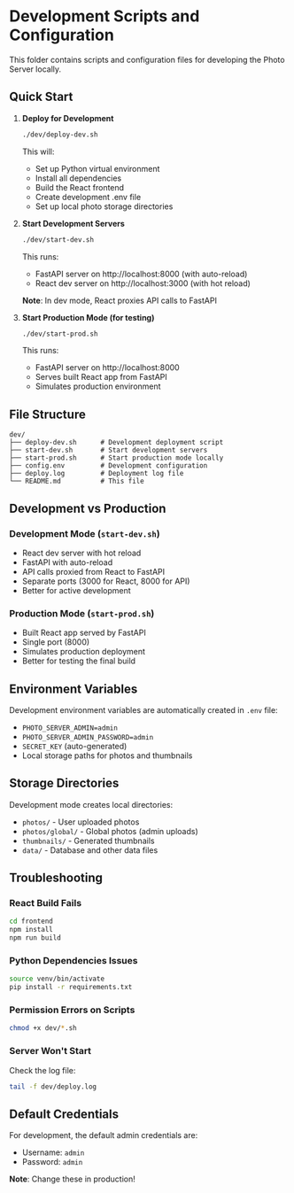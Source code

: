 # Development Scripts and Configuration

This folder contains scripts and configuration files for developing the Photo Server locally.

## Quick Start

1. **Deploy for Development**
   ```bash
   ./dev/deploy-dev.sh
   ```
   This will:
   - Set up Python virtual environment
   - Install all dependencies
   - Build the React frontend
   - Create development .env file
   - Set up local photo storage directories

2. **Start Development Servers**
   ```bash
   ./dev/start-dev.sh
   ```
   This runs:
   - FastAPI server on http://localhost:8000 (with auto-reload)
   - React dev server on http://localhost:3000 (with hot reload)
   
   **Note**: In dev mode, React proxies API calls to FastAPI

3. **Start Production Mode (for testing)**
   ```bash
   ./dev/start-prod.sh
   ```
   This runs:
   - FastAPI server on http://localhost:8000
   - Serves built React app from FastAPI
   - Simulates production environment

## File Structure

```
dev/
├── deploy-dev.sh      # Development deployment script
├── start-dev.sh       # Start development servers
├── start-prod.sh      # Start production mode locally
├── config.env         # Development configuration
├── deploy.log         # Deployment log file
└── README.md          # This file
```

## Development vs Production

### Development Mode (`start-dev.sh`)
- React dev server with hot reload
- FastAPI with auto-reload
- API calls proxied from React to FastAPI
- Separate ports (3000 for React, 8000 for API)
- Better for active development

### Production Mode (`start-prod.sh`)
- Built React app served by FastAPI
- Single port (8000)
- Simulates production deployment
- Better for testing the final build

## Environment Variables

Development environment variables are automatically created in `.env` file:

- `PHOTO_SERVER_ADMIN=admin`
- `PHOTO_SERVER_ADMIN_PASSWORD=admin`
- `SECRET_KEY` (auto-generated)
- Local storage paths for photos and thumbnails

## Storage Directories

Development mode creates local directories:
- `photos/` - User uploaded photos
- `photos/global/` - Global photos (admin uploads)
- `thumbnails/` - Generated thumbnails
- `data/` - Database and other data files

## Troubleshooting

### React Build Fails
```bash
cd frontend
npm install
npm run build
```

### Python Dependencies Issues
```bash
source venv/bin/activate
pip install -r requirements.txt
```

### Permission Errors on Scripts
```bash
chmod +x dev/*.sh
```

### Server Won't Start
Check the log file:
```bash
tail -f dev/deploy.log
```

## Default Credentials

For development, the default admin credentials are:
- Username: `admin`
- Password: `admin`

**Note**: Change these in production!
